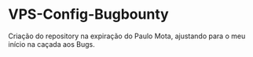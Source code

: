 # VPS-Config-Bugbounty
Criação do repository na expiração do Paulo Mota, ajustando para o meu início na caçada aos Bugs.
